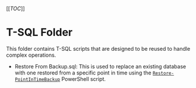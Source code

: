 [[_TOC_]]

# T-SQL Folder
This folder contains T-SQL scripts that are designed to be reused to handle complex operations.
- Restore From Backup.sql: This is used to replace an existing database with one restored from a specific point in time using the [`Restore-PointInTimeBackup`](..\scripts\Restore-PointInTimeBackup.ps1) PowerShell script.
